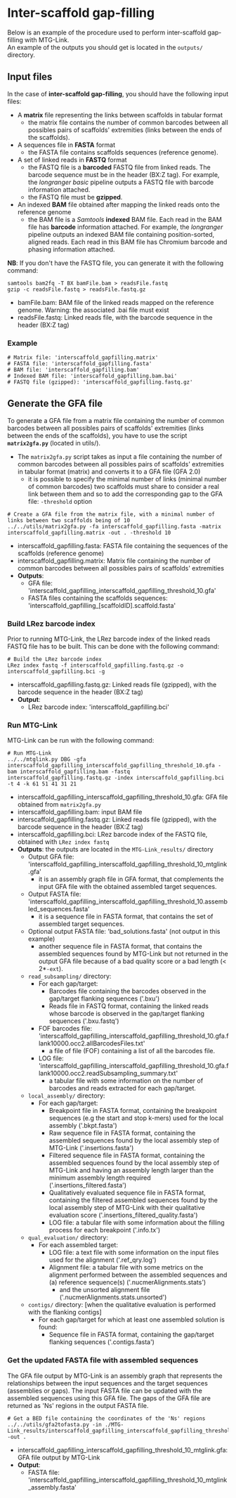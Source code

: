 # Inter-scaffold gap-filling

Below is an example of the procedure used to perform inter-scaffold gap-filling with MTG-Link.  
An example of the outputs you should get is located in the `outputs/` directory.

## Input files

In the case of **inter-scaffold gap-filling**, you should have the following input files:
* A **matrix** file representing the links between scaffolds in tabular format
    * the matrix file contains the number of common barcodes between all possibles pairs of scaffolds' extremities (links between the ends of the scaffolds).
* A sequences file in **FASTA** format
    * the FASTA file contains scaffolds sequences (reference genome).
* A set of linked reads in **FASTQ** format
    * the FASTQ file is a **barcoded** FASTQ file from linked reads. The barcode sequence must be in the header (BX:Z tag). For example, the *longranger basic* pipeline outputs a FASTQ file with barcode information attached.
    * the FASTQ file must be **gzipped**.
* An indexed **BAM** file obtained after mapping the linked reads onto the reference genome
    * the BAM file is a *Samtools* **indexed** BAM file. Each read in the BAM file has **barcode** information attached. For example, the *longranger* pipeline outputs an indexed BAM file containing position-sorted, aligned reads. Each read in this BAM file has Chromium barcode and phasing information attached.

**NB**: If you don't have the FASTQ file, you can generate it with the following command:
```
samtools bam2fq -T BX bamFile.bam > readsFile.fastq
gzip -c readsFile.fastq > readsFile.fastq.gz
```
* bamFile.bam: BAM file of the linked reads mapped on the reference genome. Warning: the associated .bai file must exist
* readsFile.fastq: Linked reads file, with the barcode sequence in the header (BX:Z tag)

### Example

```
# Matrix file: 'interscaffold_gapfilling.matrix'
# FASTA file: 'interscaffold_gapfilling.fasta'
# BAM file: 'interscaffold_gapfilling.bam'
# Indexed BAM file: 'interscaffold_gapfilling.bam.bai'
# FASTQ file (gzipped): 'interscaffold_gapfilling.fastq.gz'
```

## Generate the GFA file

To generate a GFA file from a matrix file containing the number of common barcodes between all possibles pairs of scaffolds' extremities (links between the ends of the scaffolds), you have to use the script **`matrix2gfa.py`** (located in utils/).
* The `matrix2gfa.py` script takes as input a file containing the number of common barcodes between all possibles pairs of scaffolds' extremities in tabular format (matrix) and converts it to a GFA file (GFA 2.0)
    * it is possible to specify the minimal number of links (minimal number of common barcodes) two scaffolds must share to consider a real link between them and so to add the corresponding gap to the GFA file: `-threshold` option
```
# Create a GFA file from the matrix file, with a minimal number of links between two scaffolds being of 10
../../utils/matrix2gfa.py -fa interscaffold_gapfilling.fasta -matrix interscaffold_gapfilling.matrix -out . -threshold 10
```
* interscaffold_gapfilling.fasta: FASTA file containing the sequences of the scaffolds (reference genome)
* interscaffold_gapfilling.matrix: Matrix file containing the number of common barcodes between all possibles pairs of scaffolds' extremities
* **Outputs**: 
    * GFA file: 'interscaffold_gapfilling_interscaffold_gapfilling_threshold_10.gfa'
    * FASTA files containing the scaffolds sequences: 'interscaffold_gapfilling_[scaffoldID].scaffold.fasta'

### Build LRez barcode index

Prior to running MTG-Link, the LRez barcode index of the linked reads FASTQ file has to be built. This can be done with the following command:
```
# Build the LRez barcode index
LRez index fastq -f interscaffold_gapfilling.fastq.gz -o interscaffold_gapfilling.bci -g
```
* interscaffold_gapfilling.fastq.gz: Linked reads file (gzipped), with the barcode sequence in the header (BX:Z tag)
* **Output**:
    * LRez barcode index: 'interscaffold_gapfilling.bci'

### Run MTG-Link

MTG-Link can be run with the following command:  
```
# Run MTG-Link
../../mtglink.py DBG -gfa interscaffold_gapfilling_interscaffold_gapfilling_threshold_10.gfa -bam interscaffold_gapfilling.bam -fastq interscaffold_gapfilling.fastq.gz -index interscaffold_gapfilling.bci -t 4 -k 61 51 41 31 21
```
* interscaffold_gapfilling_interscaffold_gapfilling_threshold_10.gfa: GFA file obtained from `matrix2gfa.py`
* interscaffold_gapfilling.bam: input BAM file
* interscaffold_gapfilling.fastq.gz: Linked reads file (gzipped), with the barcode sequence in the header (BX:Z tag)
* interscaffold_gapfilling.bci: LRez barcode index of the FASTQ file, obtained with `LRez index fastq`
* **Outputs**: the outputs are located in the `MTG-Link_results/` directory
    * Output GFA file: 'interscaffold_gapfilling_interscaffold_gapfilling_threshold_10_mtglink.gfa'
        * it is an assembly graph file in GFA format, that complements the input GFA file with the obtained assembled target sequences.
    * Output FASTA file: 'interscaffold_gapfilling_interscaffold_gapfilling_threshold_10.assembled_sequences.fasta'
        * it is a sequence file in FASTA format, that contains the set of assembled target sequences.
    * Optional output FASTA file: 'bad_solutions.fasta' (not output in this example)
        * another sequence file in FASTA format, that contains the assembled sequences found by MTG-Link but not returned in the output GFA file because of a bad quality score or a bad length (< 2*`-ext`).
    * `read_subsampling/` directory:
        * For each gap/target:
            * Barcodes file containing the barcodes observed in the gap/target flanking sequences ('.bxu')
            * Reads file in FASTQ format, containing the linked reads whose barcode is observed in the gap/target flanking sequences ('.bxu.fastq')
        * FOF barcodes file: 'interscaffold_gapfilling_interscaffold_gapfilling_threshold_10.gfa.flank10000.occ2.allBarcodesFiles.txt'
            * a file of file (FOF) containing a list of all the barcodes file. 
        * LOG file: 'interscaffold_gapfilling_interscaffold_gapfilling_threshold_10.gfa.flank10000.occ2.readSubsampling_summary.txt'
            * a tabular file with some information on the number of barcodes and reads extracted for each gap/target.
    * `local_assembly/` directory:
        * For each gap/target:
            * Breakpoint file in FASTA format, containing the breakpoint sequences (e.g the start and stop k-mers) used for the local assembly ('.bkpt.fasta')
            * Raw sequence file in FASTA format, containing the assembled sequences found by the local assembly step of MTG-Link ('.insertions.fasta')
            * Filtered sequence file in FASTA format, containing the assembled sequences found by the local assembly step of MTG-Link and having an assembly length larger than the minimum assembly length required ('.insertions_filtered.fasta')
            * Qualitatively evaluated sequence file in FASTA format, containing the filtered assembled sequences found by the local assembly step of MTG-Link with their qualitative evaluation score ('.insertions_filtered_quality.fasta')
            * LOG file: a tabular file with some information about the filling process for each breakpoint ('.info.tx')
    * `qual_evaluation/` directory:
        * For each assembled target:
            * LOG file: a text file with some information on the input files used for the alignment ('.ref_qry.log')
            * Alignment file: a tabular file with some metrics on the alignment performed between the assembled sequences and (a) reference sequence(s) ('.nucmerAlignments.stats')
                * and the unsorted alignment file ('.nucmerAlignments.stats.unsorted')
    * `contigs/` directory: [when the qualitative evaluation is performed with the flanking contigs]
        * For each gap/target for which at least one assembled solution is found:
            * Sequence file in FASTA format, containing the gap/target flanking sequences ('.contigs.fasta')

### Get the updated FASTA file with assembled sequences

The GFA file output by MTG-Link is an assembly graph that represents the relationships between the input sequences and the target sequences (assemblies or gaps). The input FASTA file can be updated with the assembled sequences using this GFA file. The gaps of the GFA file are returned as 'Ns' regions in the output FASTA file.
```
# Get a BED file containing the coordinates of the 'Ns' regions
../../utils/gfa2tofasta.py -in ./MTG-Link_results/interscaffold_gapfilling_interscaffold_gapfilling_threshold_10_mtglink.gfa -out .
```
* interscaffold_gapfilling_interscaffold_gapfilling_threshold_10_mtglink.gfa: GFA file output by MTG-Link
* **Output**:
    * FASTA file: 'interscaffold_gapfilling_interscaffold_gapfilling_threshold_10_mtglink_assembly.fasta'

